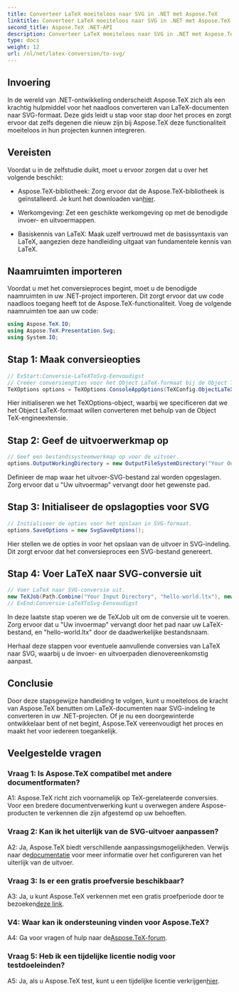 ```yaml
---
title: Converteer LaTeX moeiteloos naar SVG in .NET met Aspose.TeX
linktitle: Converteer LaTeX moeiteloos naar SVG in .NET met Aspose.TeX
second_title: Aspose.TeX .NET-API
description: Converteer LaTeX moeiteloos naar SVG in .NET met Aspose.TeX. Stroomlijn uw documentverwerking met deze intuïtieve en krachtige bibliotheek.
type: docs
weight: 12
url: /nl/net/latex-conversion/to-svg/
---
```

## Invoering

In de wereld van .NET-ontwikkeling onderscheidt Aspose.TeX zich als een krachtig hulpmiddel voor het naadloos converteren van LaTeX-documenten naar SVG-formaat. Deze gids leidt u stap voor stap door het proces en zorgt ervoor dat zelfs degenen die nieuw zijn bij Aspose.TeX deze functionaliteit moeiteloos in hun projecten kunnen integreren.

## Vereisten

Voordat u in de zelfstudie duikt, moet u ervoor zorgen dat u over het volgende beschikt:

-  Aspose.TeX-bibliotheek: Zorg ervoor dat de Aspose.TeX-bibliotheek is geïnstalleerd. Je kunt het downloaden van[hier](https://releases.aspose.com/tex/net/).

- Werkomgeving: Zet een geschikte werkomgeving op met de benodigde invoer- en uitvoermappen.

- Basiskennis van LaTeX: Maak uzelf vertrouwd met de basissyntaxis van LaTeX, aangezien deze handleiding uitgaat van fundamentele kennis van LaTeX.

## Naamruimten importeren

Voordat u met het conversieproces begint, moet u de benodigde naamruimten in uw .NET-project importeren. Dit zorgt ervoor dat uw code naadloos toegang heeft tot de Aspose.TeX-functionaliteit. Voeg de volgende naamruimten toe aan uw code:

```csharp
using Aspose.TeX.IO;
using Aspose.TeX.Presentation.Svg;
using System.IO;
```

## Stap 1: Maak conversieopties

```csharp
// ExStart:Conversie-LaTeXToSvg-Eenvoudigst
// Creëer conversieopties voor het Object LaTeX-formaat bij de Object TeX-engine-extensie.
TeXOptions options = TeXOptions.ConsoleAppOptions(TeXConfig.ObjectLaTeX);
```

Hier initialiseren we het TeXOptions-object, waarbij we specificeren dat we het Object LaTeX-formaat willen converteren met behulp van de Object TeX-engineextensie.

## Stap 2: Geef de uitvoerwerkmap op

```csharp
// Geef een bestandssysteemwerkmap op voor de uitvoer.
options.OutputWorkingDirectory = new OutputFileSystemDirectory("Your Output Directory");
```

Definieer de map waar het uitvoer-SVG-bestand zal worden opgeslagen. Zorg ervoor dat u "Uw uitvoermap" vervangt door het gewenste pad.

## Stap 3: Initialiseer de opslagopties voor SVG

```csharp
// Initialiseer de opties voor het opslaan in SVG-formaat.
options.SaveOptions = new SvgSaveOptions();
```

Hier stellen we de opties in voor het opslaan van de uitvoer in SVG-indeling. Dit zorgt ervoor dat het conversieproces een SVG-bestand genereert.

## Stap 4: Voer LaTeX naar SVG-conversie uit

```csharp
// Voer LaTeX naar SVG-conversie uit.
new TeXJob(Path.Combine("Your Input Directory", "hello-world.ltx"), new SvgDevice(), options).Run();
// ExEnd:Conversie-LaTeXToSvg-Eenvoudigst
```

In deze laatste stap voeren we de TeXJob uit om de conversie uit te voeren. Zorg ervoor dat u "Uw invoermap" vervangt door het pad naar uw LaTeX-bestand, en "hello-world.ltx" door de daadwerkelijke bestandsnaam.

Herhaal deze stappen voor eventuele aanvullende conversies van LaTeX naar SVG, waarbij u de invoer- en uitvoerpaden dienovereenkomstig aanpast.

## Conclusie

Door deze stapsgewijze handleiding te volgen, kunt u moeiteloos de kracht van Aspose.TeX benutten om LaTeX-documenten naar SVG-indeling te converteren in uw .NET-projecten. Of je nu een doorgewinterde ontwikkelaar bent of net begint, Aspose.TeX vereenvoudigt het proces en maakt het voor iedereen toegankelijk.

## Veelgestelde vragen

### Vraag 1: Is Aspose.TeX compatibel met andere documentformaten?

A1: Aspose.TeX richt zich voornamelijk op TeX-gerelateerde conversies. Voor een bredere documentverwerking kunt u overwegen andere Aspose-producten te verkennen die zijn afgestemd op uw behoeften.

### Vraag 2: Kan ik het uiterlijk van de SVG-uitvoer aanpassen?

 A2: Ja, Aspose.TeX biedt verschillende aanpassingsmogelijkheden. Verwijs naar de[documentatie](https://reference.aspose.com/tex/net/) voor meer informatie over het configureren van het uiterlijk van de uitvoer.

### Vraag 3: Is er een gratis proefversie beschikbaar?

 A3: Ja, u kunt Aspose.TeX verkennen met een gratis proefperiode door te bezoeken[deze link](https://releases.aspose.com/).

### V4: Waar kan ik ondersteuning vinden voor Aspose.TeX?

 A4: Ga voor vragen of hulp naar de[Aspose.TeX-forum](https://forum.aspose.com/c/tex/47).

### Vraag 5: Heb ik een tijdelijke licentie nodig voor testdoeleinden?

 A5: Ja, als u Aspose.TeX test, kunt u een tijdelijke licentie verkrijgen[hier](https://purchase.aspose.com/temporary-license/).